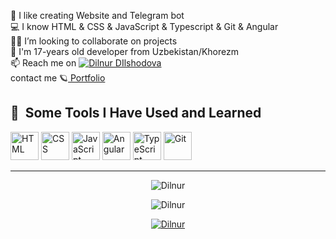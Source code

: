 💫 I like creating Website and Telegram bot\
 💻 I know HTML & CSS & JavaScript & Typescript & Git & Angular  \
 👨‍💻 I’m looking to collaborate on projects \
 💬 I'm 17-years old developer from Uzbekistan/Khorezm \
 📫 Reach me on [![ Dilnur DIlshodova ](https://img.shields.io/badge/DilnurDilshodova-30302f?style=flat&logo=telegram)](https://t.me/dilwadova) <br> 
 contact me
 🪐<a href="https://t.me/dilwadova" target="/blank"> Portfolio </a>
 
 

 
 
 
 
 
 <h2> 🚀 &nbsp;Some Tools I Have Used and Learned</h2>
 <p align="left">
 
   <img title="HTML"  src="https://upload.wikimedia.org/wikipedia/commons/thumb/6/61/HTML5_logo_and_wordmark.svg/2048px-HTML5_logo_and_wordmark.svg.png" alt="HTML" width="45" height="45"/>
 
   <img title="CSS"  src="https://encrypted-tbn0.gstatic.com/images?q=tbn:ANd9GcRuyLrpuKlKe8VdORfiCe6t0CbdIJoZ_4wynQ&s" alt="CSS" width="45" height="45"/>
 
   <img title="JavaScript"  src="https://upload.wikimedia.org/wikipedia/commons/thumb/9/99/Unofficial_JavaScript_logo_2.svg/800px-Unofficial_JavaScript_logo_2.svg.png" alt="JavaScript" width="45" height="45"/>
 
   <img title="Angular"  src="https://avatars.githubusercontent.com/Angular" alt="Angular" width="45" height="45"/>
 
   <img title="TypeScript"  src="https://encrypted-tbn0.gstatic.com/images?q=tbn:ANd9GcRAw6g643X_IP059eZ03Jh_kcr9-a-oQpMdhQ&s" alt="TypeScript"     width="45" height="45"/>
 
   <img title="Git"  src="https://avatars.githubusercontent.com/Git" alt="Git" width="45" height="45"/>
 
   <hr>


 
 <p align="center"> <img src="https://github-readme-stats.vercel.app/api/top-langs/?username=Dilnura13&layout=compact&theme=radical" alt="Dilnur" />
 <p align="center"> <img src="https://github-readme-stats.vercel.app/api?username=Dilnura13&show_icons=true&theme=gotham" alt="Dilnur" />
 
 <p align="center"> <a href="https://github.com/ryo-ma/github-profile-trophy"><img src="https://github-profile-trophy.vercel.app/?username=Dilnura13&theme=onestar&row=1&margin-w=15&margin-h=15&no-bg=true" alt="Dilnur" /></a> </p
